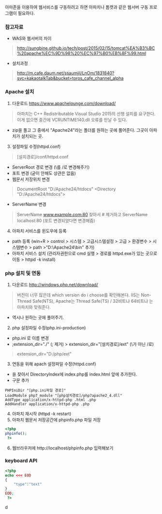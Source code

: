 아마존을 이용하여 웹서비스를 구동하려고 하면 아파치나 톰캣과 같은 웹서버 구동 프로그램이 필요하다.

### 참고자료
- WAS와 웹서버의 차이
>http://sungbine.github.io/tech/post/2015/02/15/tomcat%EA%B3%BC%20apache%EC%9D%98%20%EC%97%B0%EB%8F%99.html

- 설치과정
>http://m.cafe.daum.net/ssaumjil/LnOm/1831840?svc=kakaotalkTab&bucket=toros_cafe_channel_alpha

### Apache 설치
1. 다운로드
https://www.apachelounge.com/download/
> 아파치는 C++ Redistributable Visual Studio 2015의 선행 설치를 요구한다.
> 이게 없으면 중간에 VCRUNTIME140.dll 오류를 만날 수 있다.

- zip을 풀고 그 중에서 "Apache24"라는 폴더를 원하는 곳에 풀어준다. 그곳이 아파치가 설치되는 곳.

3. 설정파일 수정(httpd.conf)
> [설치경로]/conf/httpd.conf

- ServerRoot 경로 변경 (\를 /로 변경해주기)
- 포트 변경 (굳이 안해도 상관은 없음)
- 웹문서 저장위치 변경
> DocumentRoot "D:/Apache24/htdocs"
> <Directory "D:/Apache24/htdocs">

- ServerName 변경
> ServerName www.example.com:80 찾아서 # 제거하고 ServerName localhost:80 (포트 변경되었다면 변경해줌)

4. 아파치 서비스를 윈도우에 등록
- path 등록
(win+R > control > 시스템 > 고급시스템설정 > 고급 > 환경변수 > 시스템변수 > path >"D:\Apache24\bin" 추가)
- 아파치 서비스 설치
(관리자권한으로 cmd 실행 > 경로를 httpd.exe가 있는 곳으로 이동 > httpd -k install)

### php 설치 및 연동
1. 다운로드
http://windows.php.net/download/
>버전이 너무 많은데 which version do i choose를 확인해본다.
IIS는 Non-Thread Safe(NTS), Apache는 Thread Safe(TS) / 32비트냐 64비트냐 는 아파치와 맞춰준다.

- 역시나 원하는 곳에 풀어주기.

2. php 설정파일 수정(php.ini-production)
- php.ini 로 이름 변경
- ;extension_dir="./" (; 제거) > extension_dir="[설치경로]/ext" (\가 아닌 /로)
> extension_dir="D:/php/ext"

3. 연동을 위해 apach 설정파일 수정(httpd.conf)
- <IfModule dir_module> 을 찾아서 DirectoryIndex에 index.php를 index.html 앞에 추가한다.
- 구문 추가
~~~ ini-production
PHPIniDir "[php.ini파일 경로]"
LoadModule php7_module "[php설치경로]/php7apache2_4.dll"
AddType application/x-httpd-php .html .php
AddHandler application/x-httpd-php .php
~~~

4. 아파치 재시작 (httpd -k restart)
5. 아파치 웹문서 저장공간에 phpinfo.php 파일 저장

~~~ php
<?php
phpinfo();
 ?>
~~~

6. 웹브라우저에 http://localhost/phpinfo.php 입력해보기

### keyboard API
~~~ php
<?php
echo <<< EOD
{
	"type":"text"
}
EOD;
 ?>
 ~~~
d
